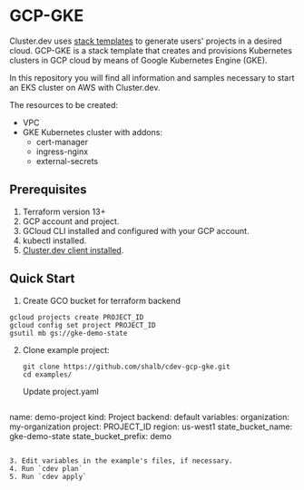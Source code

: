 # GCP-GKE

Cluster.dev uses [stack templates](https://docs.cluster.dev/stack-templates-overview/) to generate users' projects in a desired cloud. GCP-GKE is a stack template that creates and provisions Kubernetes clusters in GCP cloud by means of Google Kubernetes Engine (GKE).

In this repository you will find all information and samples necessary to start an EKS cluster on AWS with Cluster.dev. 

The resources to be created:

* VPC
* GKE Kubernetes cluster with addons:
  * cert-manager
  * ingress-nginx
  * external-secrets

## Prerequisites

1. Terraform version 13+
2. GCP account and project.
3. GCloud CLI installed and configured with your GCP account.
4. kubectl installed.
5. [Cluster.dev client installed](https://docs.cluster.dev/get-started-install/).

## Quick Start

1. Create GCO bucket for terraform backend
```
gcloud projects create PROJECT_ID
gcloud config set project PROJECT_ID
gsutil mb gs://gke-demo-state
```

2. Clone example project:
    ```
    git clone https://github.com/shalb/cdev-gcp-gke.git
    cd examples/
    ```
   Update project.yaml
   ```
name: demo-project
kind: Project
backend: default
variables:
  organization: my-organization
  project: PROJECT_ID
  region: us-west1
  state_bucket_name: gke-demo-state
  state_bucket_prefix: demo
```

3. Edit variables in the example's files, if necessary.
4. Run `cdev plan`
5. Run `cdev apply`

